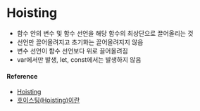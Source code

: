 # Hoisting
 - 함수 안의 변수 및 함수 선언을 해당 함수의 최상단으로 끌어올리는 것
 - 선언만 끌어올려지고 초기화는 끌어올려지지 않음
 - 변수 선언이 함수 선언보다 위로 끌어올려짐
 - var에서만 발생, let, const에서는 발생하지 않음
 
 #### Reference
 * [Hoisting](https://developer.mozilla.org/ko/docs/Glossary/Hoisting)
 * [호이스팅(Hoisting)이란](https://gmlwjd9405.github.io/2019/04/22/javascript-hoisting.html)